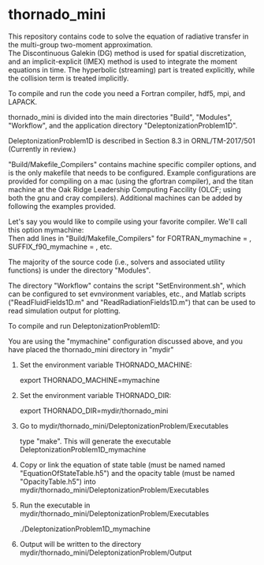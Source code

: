 # thornado_mini

This repository contains code to solve the equation of radiative transfer in the multi-group two-moment approximation.  
The Discontinuous Galekin (DG) method is used for spatial discretization, and an implicit-explicit (IMEX) method is used to integrate the moment equations in time.  The hyperbolic (streaming) part is treated explicitly, while the collision term is treated implicitly.

To compile and run the code you need a Fortran compiler, hdf5, mpi, and LAPACK.  

thornado_mini is divided into the main directories "Build", "Modules", "Workflow", and the application directory "DeleptonizationProblem1D".

DeleptonizationProblem1D is described in Section 8.3 in ORNL/TM-2017/501 (Currently in review.)

"Build/Makefile_Compilers" contains machine specific compiler options, and is the only makefile that needs to be configured.  Example configurations are provided for compiling on a mac (using the gfortran compiler), and the titan machine at the Oak Ridge Leadership Computing Faccility (OLCF; using both the gnu and cray compilers).  Additional machines can be added by following the examples provided.  

Let's say you would like to compile using your favorite compiler.   We'll call this option mymachine:  
Then add lines in "Build/Makefile_Compilers" for FORTRAN_mymachine = , SUFFIX_f90_mymachine = , etc.

The majority of the source code (i.e., solvers and associated utility functions) is under the directory "Modules".

The directory "Workflow" contains the script "SetEnvironment.sh", which can be configured to set evnvironment variables, etc., and Matlab scripts ("ReadFluidFields1D.m" and "ReadRadiationFields1D.m") that can be used to read simulation output for plotting.  

To compile and run DeleptonizationProblem1D:

You are using the "mymachine" configuration discussed above, and you have placed the thornado_mini directory in "mydir"

1. Set the environment variable THORNADO_MACHINE:  

	export THORNADO_MACHINE=mymachine

2. Set the environment variable THORNADO_DIR:  

	export THORNADO_DIR=mydir/thornado_mini  

3. Go to mydir/thornado_mini/DeleptonizationProblem/Executables

	type "make".  This will generate the executable DeleptonizationProblem1D_mymachine

4. Copy or link the equation of state table (must be named named "EquationOfStateTable.h5") and the opacity table (must be named "OpacityTable.h5") into mydir/thornado_mini/DeleptonizationProblem/Executables

5. Run the executable in mydir/thornado_mini/DeleptonizationProblem/Executables

	./DeleptonizationProblem1D_mymachine

6. Output will be written to the directory mydir/thornado_mini/DeleptonizationProblem/Output
